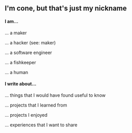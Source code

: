## I'm cone, but that's just my nickname

#### I am...


... a maker

... a hacker (see: maker)

... a software engineer

... a fishkeeper

... a human


#### I write about...

... things that I would have found useful to know

... projects that I learned from

... projects I enjoyed

... experiences that I want to share

